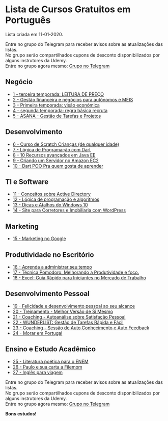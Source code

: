 # Lista de Cursos Gratuitos em Português

Lista criada em 11-01-2020.

Entre no grupo do Telegram para receber avisos sobre as atualizações das listas.  
No grupo serão compartilhados cupons de desconto disponibilizados por alguns instrutores da Udemy.  
Entre no grupo agora mesmo: [Grupo no Telegram](http://bit.ly/2UvKbVX)


## Negócio
 - [ 1 - terceira temporada: LEITURA DE PREÇO](https://www.udemy.com/course/terceira-temporada-leitura-de-preco/?ranMID=39197&ranEAID=FYTGsFWqJEA&ranSiteID=FYTGsFWqJEA-gz_7pBI3wSxCXl7g2y1kmQ&LSNPUBID=FYTGsFWqJEA)
 - [ 2 - Gestão financeira e negócios para autônomos e MEIS](https://www.udemy.com/course/gestao-financeira-e-negocios-para-autonomos-e-meis/?ranMID=39197&ranEAID=FYTGsFWqJEA&ranSiteID=FYTGsFWqJEA-gz_7pBI3wSxCXl7g2y1kmQ&LSNPUBID=FYTGsFWqJEA)
 - [ 3 - Primeira temporada: visão económica](https://www.udemy.com/course/primeira-temporada-visao-economica/?ranMID=39197&ranEAID=FYTGsFWqJEA&ranSiteID=FYTGsFWqJEA-gz_7pBI3wSxCXl7g2y1kmQ&LSNPUBID=FYTGsFWqJEA)
 - [ 4 - segunda temporada: regra básica recruta](https://www.udemy.com/course/segunda-temporada-regra-basica-recruta/?ranMID=39197&ranEAID=FYTGsFWqJEA&ranSiteID=FYTGsFWqJEA-gz_7pBI3wSxCXl7g2y1kmQ&LSNPUBID=FYTGsFWqJEA)
 - [ 5 - ASANA - Gestão de Tarefas e Projetos](https://www.udemy.com/course/asana-gestao-de-tarefas-e-projetos/?ranMID=39197&ranEAID=FYTGsFWqJEA&ranSiteID=FYTGsFWqJEA-gz_7pBI3wSxCXl7g2y1kmQ&LSNPUBID=FYTGsFWqJEA)


## Desenvolvimento
 - [ 6 - Curso de Scratch Crianças (de qualquer idade)](https://www.udemy.com/course/curso-de-scratch/?ranMID=39197&ranEAID=FYTGsFWqJEA&ranSiteID=FYTGsFWqJEA-gz_7pBI3wSxCXl7g2y1kmQ&LSNPUBID=FYTGsFWqJEA)
 - [ 7 - Lógica de Programação com Dart](https://www.udemy.com/course/logica-de-programacao-com-dart/?ranMID=39197&ranEAID=FYTGsFWqJEA&ranSiteID=FYTGsFWqJEA-gz_7pBI3wSxCXl7g2y1kmQ&LSNPUBID=FYTGsFWqJEA)
 - [ 8 - 10 Recursos avançados em Java EE](https://www.udemy.com/course/10-recursos-avancados-em-java-ee/?ranMID=39197&ranEAID=FYTGsFWqJEA&ranSiteID=FYTGsFWqJEA-gz_7pBI3wSxCXl7g2y1kmQ&LSNPUBID=FYTGsFWqJEA)
 - [ 9 - Criando um Servidor no Amazon EC2](https://www.udemy.com/course/criando-um-servidor-no-amazon-ec2/?ranMID=39197&ranEAID=FYTGsFWqJEA&ranSiteID=FYTGsFWqJEA-gz_7pBI3wSxCXl7g2y1kmQ&LSNPUBID=FYTGsFWqJEA)
 - [ 10 - Dart POO Pra quem gosta de aprender](https://www.udemy.com/course/dart-poo-pra-quem-gosta-de-aprender/?ranMID=39197&ranEAID=FYTGsFWqJEA&ranSiteID=FYTGsFWqJEA-gz_7pBI3wSxCXl7g2y1kmQ&LSNPUBID=FYTGsFWqJEA)


## TI e Software
 - [ 11 - Conceitos sobre Active Directory](https://www.udemy.com/course/conceitos-sobre-active-directory/?ranMID=39197&ranEAID=FYTGsFWqJEA&ranSiteID=FYTGsFWqJEA-gz_7pBI3wSxCXl7g2y1kmQ&LSNPUBID=FYTGsFWqJEA)
 - [ 12 - Lógica de programação e algoritmos](https://www.udemy.com/course/logica-de-programacao-e-algoritmos-iniciante/?ranMID=39197&ranEAID=FYTGsFWqJEA&ranSiteID=FYTGsFWqJEA-gz_7pBI3wSxCXl7g2y1kmQ&LSNPUBID=FYTGsFWqJEA)
 - [ 13 - Dicas e Atalhos do Windows 10](https://www.udemy.com/course/dicas-e-atalhos-do-windows-10/?ranMID=39197&ranEAID=FYTGsFWqJEA&ranSiteID=FYTGsFWqJEA-gz_7pBI3wSxCXl7g2y1kmQ&LSNPUBID=FYTGsFWqJEA)
 - [ 14 - Site para Corretores e Imobiliaria com WordPress](https://www.udemy.com/course/site-para-corretores-e-imobiliaria-com-wordpress/?ranMID=39197&ranEAID=FYTGsFWqJEA&ranSiteID=FYTGsFWqJEA-gz_7pBI3wSxCXl7g2y1kmQ&LSNPUBID=FYTGsFWqJEA)


## Marketing
 - [ 15 - Marketing no Google](https://www.udemy.com/course/marketing-no-google/?ranMID=39197&ranEAID=FYTGsFWqJEA&ranSiteID=FYTGsFWqJEA-gz_7pBI3wSxCXl7g2y1kmQ&LSNPUBID=FYTGsFWqJEA)


## Produtividade no Escritório
 - [ 16 - Aprenda a administrar seu tempo](https://www.udemy.com/course/aprenda-a-administrar-seu-tempo/?ranMID=39197&ranEAID=FYTGsFWqJEA&ranSiteID=FYTGsFWqJEA-gz_7pBI3wSxCXl7g2y1kmQ&LSNPUBID=FYTGsFWqJEA)
 - [ 17 - Técnica Pomodoro: Melhorando a Produtividade e foco.](https://www.udemy.com/course/tecnica-pomodoro-melhorando-a-produtividade-e-foco/?ranMID=39197&ranEAID=FYTGsFWqJEA&ranSiteID=FYTGsFWqJEA-gz_7pBI3wSxCXl7g2y1kmQ&LSNPUBID=FYTGsFWqJEA)
 - [ 18 - Excel: Guia Rápido para Iniciantes no Mercado de Trabalho](https://www.udemy.com/course/excel-guia-rapido-para-iniciantes-no-mercado-de-trabalho/?ranMID=39197&ranEAID=FYTGsFWqJEA&ranSiteID=FYTGsFWqJEA-gz_7pBI3wSxCXl7g2y1kmQ&LSNPUBID=FYTGsFWqJEA)


## Desenvolvimento Pessoal
 - [ 19 - Felicidade e desenvolvimento pessoal ao seu alcance](https://www.udemy.com/course/o-que-ha-de-melhor-em-voce-desenvolva-o-seu-poder-pessoal/?ranMID=39197&ranEAID=FYTGsFWqJEA&ranSiteID=FYTGsFWqJEA-gz_7pBI3wSxCXl7g2y1kmQ&LSNPUBID=FYTGsFWqJEA)
 - [ 20 - Treinamento - Melhor Versão de Si Mesmo](https://www.udemy.com/course/melhor-versao-de-si-mesmo/?ranMID=39197&ranEAID=FYTGsFWqJEA&ranSiteID=FYTGsFWqJEA-gz_7pBI3wSxCXl7g2y1kmQ&LSNPUBID=FYTGsFWqJEA)
 - [ 21 - Coaching - Autoanálise sobre Satisfação Pessoal](https://www.udemy.com/course/coach-roda-da-vida/?ranMID=39197&ranEAID=FYTGsFWqJEA&ranSiteID=FYTGsFWqJEA-gz_7pBI3wSxCXl7g2y1kmQ&LSNPUBID=FYTGsFWqJEA)
 - [ 22 - WUNDERLIST: Gestão de Tarefas Rápida e Fácil](https://www.udemy.com/course/wunderlist-gestao-de-tarefas-rapida-e-facil/?ranMID=39197&ranEAID=FYTGsFWqJEA&ranSiteID=FYTGsFWqJEA-gz_7pBI3wSxCXl7g2y1kmQ&LSNPUBID=FYTGsFWqJEA)
 - [ 23 - Coaching - Sessão de Auto Conhecimento e Auto Feedback](https://www.udemy.com/course/coach-autoconhecimento/?ranMID=39197&ranEAID=FYTGsFWqJEA&ranSiteID=FYTGsFWqJEA-gz_7pBI3wSxCXl7g2y1kmQ&LSNPUBID=FYTGsFWqJEA)
 - [ 24 - Morar em Portugal](https://www.udemy.com/course/morar-em-portugal/?ranMID=39197&ranEAID=FYTGsFWqJEA&ranSiteID=FYTGsFWqJEA-gz_7pBI3wSxCXl7g2y1kmQ&LSNPUBID=FYTGsFWqJEA)


## Ensino e Estudo Acadêmico
 - [ 25 - Literatura poética para o ENEM](https://www.udemy.com/course/literatura-poetica-para-o-enem/?ranMID=39197&ranEAID=FYTGsFWqJEA&ranSiteID=FYTGsFWqJEA-gz_7pBI3wSxCXl7g2y1kmQ&LSNPUBID=FYTGsFWqJEA)
 - [ 26 - Paulo e sua carta a Filemom](https://www.udemy.com/course/paulo-e-sua-carta-a-filemom/?ranMID=39197&ranEAID=FYTGsFWqJEA&ranSiteID=FYTGsFWqJEA-gz_7pBI3wSxCXl7g2y1kmQ&LSNPUBID=FYTGsFWqJEA)
 - [ 27 - Inglês para viagem](https://www.udemy.com/course/inglesparaviagem/?ranMID=39197&ranEAID=FYTGsFWqJEA&ranSiteID=FYTGsFWqJEA-gz_7pBI3wSxCXl7g2y1kmQ&LSNPUBID=FYTGsFWqJEA)


Entre no grupo do Telegram para receber avisos sobre as atualizações das listas.  
No grupo serão compartilhados cupons de desconto disponibilizados por alguns instrutores da Udemy.  
Entre no grupo agora mesmo: [Grupo no Telegram](http://bit.ly/2UvKbVX)


**Bons estudos!**
